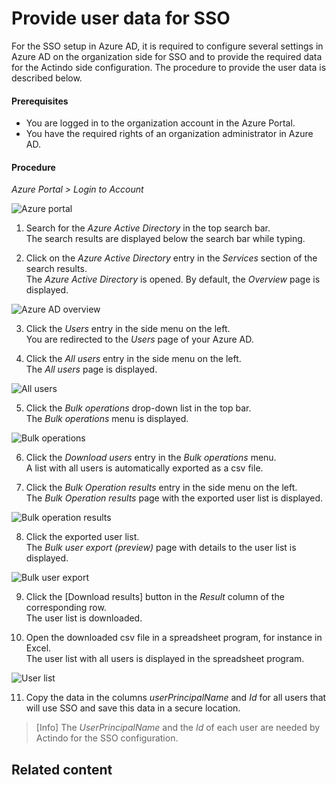 # Provide user data for SSO

For the SSO setup in Azure AD, it is required to configure several settings in Azure AD on the organization side for SSO and to provide the required data for the Actindo side configuration. The procedure to provide the user data is described below.

#### Prerequisites

- You are logged in to the organization account in the Azure Portal.
- You have the required rights of an organization administrator in Azure AD.

#### Procedure

*Azure Portal > Login to Account*

![Azure portal](/Assets/Screenshots/Core1Platform/Azure/AzurePortal.png "[Azure portal]")

1. Search for the *Azure Active Directory* in the top search bar.    
  The search results are displayed below the search bar while typing.

2. Click on the *Azure Active Directory* entry in the *Services* section of the search results.    
  The *Azure Active Directory* is opened. By default, the *Overview* page is displayed.

  ![Azure AD overview](/Assets/Screenshots/Core1Platform/Azure/AzureADOverview.png "[Azure AD overview]")

3. Click the *Users* entry in the side menu on the left.   
  You are redirected to the *Users* page of your Azure AD.

4. Click the *All users* entry in the side menu on the left.   
  The *All users* page is displayed.

  ![All users](/Assets/Screenshots/Core1Platform/Azure/AllUsers.png "[All users]")

5. Click the *Bulk operations* drop-down list in the top bar.   
  The *Bulk operations* menu is displayed.

  ![Bulk operations](/Assets/Screenshots/Core1Platform/Azure/BulkOperations.png "[Bulk operations]")

6. Click the *Download users* entry in the *Bulk operations* menu.   
  A list with all users is automatically exported as a csv file.

7. Click the *Bulk Operation results* entry in the side menu on the left.   
  The *Bulk Operation results* page with the exported user list is displayed.

  ![Bulk operation results](/Assets/Screenshots/Core1Platform/Azure/BulkOperationResults.png "[Bulk operation results]")

8. Click the exported user list.   
  The *Bulk user export (preview)* page with details to the user list is displayed.

  ![Bulk user export](/Assets/Screenshots/Core1Platform/Azure/BulkUserExport.png "[Bulk user export]")

9. Click the [Download results] button in the *Result* column of the corresponding row.   
  The user list is downloaded.

10. Open the downloaded csv file in a spreadsheet program, for instance in Excel.   
  The user list with all users is displayed in the spreadsheet program.

  ![User list](/Assets/Screenshots/Core1Platform/UserList.png "[User list]")

11. Copy the data in the columns *userPrincipalName* and *Id* for all users that will use SSO and save this data in a secure location.   

  > [Info] The *UserPrincipalName* and the *Id* of each user are needed by Actindo for the SSO configuration.



## Related content
